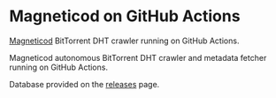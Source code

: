 # Magneticod on GitHub Actions
[Magneticod](https://github.com/boramalper/magnetico) BitTorrent DHT crawler running on GitHub Actions.

Magneticod autonomous BitTorrent DHT crawler and metadata fetcher running on GitHub Actions.

Database provided on the [releases](https://github.com/AnimMouse/magneticod-actions/releases) page.
